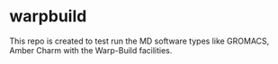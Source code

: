 # warpbuild
This repo is created to test run the MD software types like GROMACS, Amber Charm with the Warp-Build facilities.  
